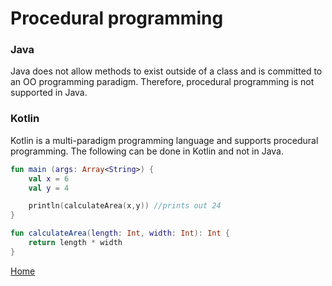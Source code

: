 # Procedural programming

### Java
Java does not allow methods to exist outside of a class and is committed to an OO programming paradigm. Therefore, procedural programming is not supported in Java. 

### Kotlin
Kotlin is a multi-paradigm programming language and supports procedural programming. The following can be done in Kotlin and not in Java.

```kotlin
fun main (args: Array<String>) {
    val x = 6
    val y = 4

    println(calculateArea(x,y)) //prints out 24
}

fun calculateArea(length: Int, width: Int): Int {
    return length * width
}
```

[Home](../README.md)